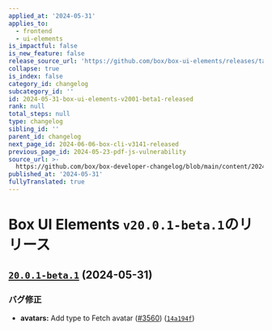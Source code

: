 ```yaml
---
applied_at: '2024-05-31'
applies_to:
  - frontend
  - ui-elements
is_impactful: false
is_new_feature: false
release_source_url: 'https://github.com/box/box-ui-elements/releases/tag/v20.0.1-beta.1'
collapse: true
is_index: false
category_id: changelog
subcategory_id: ''
id: 2024-05-31-box-ui-elements-v2001-beta1-released
rank: null
total_steps: null
type: changelog
sibling_id: ''
parent_id: changelog
next_page_id: 2024-06-06-box-cli-v3141-released
previous_page_id: 2024-05-23-pdf-js-vulnerability
source_url: >-
  https://github.com/box/box-developer-changelog/blob/main/content/2024/05-31-box-ui-elements-v2001-beta1-released.md
published_at: '2024-05-31'
fullyTranslated: true
---
```

# Box UI Elements `v20.0.1-beta.1`のリリース

## [`20.0.1-beta.1`][1] (2024-05-31)

### バグ修正

* **avatars:** Add type to Fetch avatar ([#3560][2]) ([`14a194f`][3])

[1]: https://github.com/box/box-ui-elements/compare/v20.0.0...v20.0.1-beta.1

[2]: https://github.com/box/box-ui-elements/issues/3560

[3]: https://github.com/box/box-ui-elements/commit/14a194f
